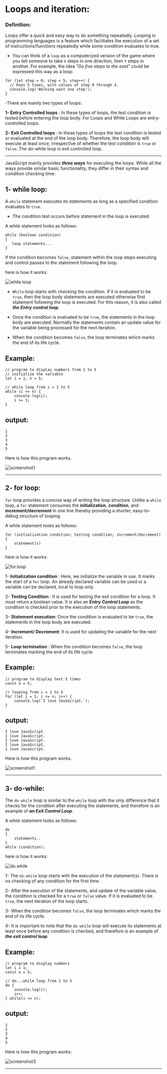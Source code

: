
# Loops and iteration:

### Definition:

Loops offer a quick and easy way to do something repeatedly. Looping in programming languages is a feature which facilitates the execution of a set of instructions/functions repeatedly while some condition evaluates to true.

- You can think of a `loop` as a computerized version of the game where you tell someone to take `X` steps in one direction, then `Y` steps in another. For example, the idea _"Go five steps to the east"_ could be expressed this way as a loop:

```
for (let step = 0; step < 5; step++) {
  // Runs 5 times, with values of step 0 through 4.
  console.log('Walking east one step');
}
```

-There are mainly two types of loops:

**1- Entry Controlled loops** : In these types of loops, the test condition is tested before entering the loop body. For Loops and While Loops are entry-controlled loops.

**2- Exit Controlled loops** : In these types of loops the test condition is tested or evaluated at the end of the loop body. Therefore, the loop body will execute at least once, irrespective of whether the test condition is `true` or `false`. The do-while loop is exit controlled loop.

---

JavaScript mainly provides **_three ways_** for executing the loops. While all the ways provide similar basic functionality, they differ in their syntax and condition checking time:

## 1- while loop:

A `while` statement executes its statements as long as a specified condition evaluates to `true`.

- The condition test occurs before statement in the loop is executed.

A while statement looks as follows:

```
while (boolean condition)
{
   loop statements...
}
```

If the condition becomes `false`, statement within the loop stops executing and control passes to the statement following the loop.

here is how it works:

![while.loop](./images/while.png)

- `While` loop starts with checking the condition. If it is evaluated to be `true`, then the loop body statements are executed otherwise first statement following the loop is executed. For this reason, it is also called **_the Entry control loop_**.

- Once the condition is evaluated to be `true`, the statements in the loop body are executed. Normally the statements contain an update value for the variable being processed for the next iteration.

- When the condition becomes `false`, the loop terminates which marks the end of its life cycle.

## Example:

```
// program to display numbers from 1 to 5
// initialize the variable
let i = 1, n = 5;

// while loop from i = 1 to 5
while (i <= n) {
    console.log(i);
    i += 1;
}
```

## output:

```
1
2
3
4
5
```

Here is how this program works.

![screenshot1](./images/Screenshot2.png)

---

## 2- for loop:

`for` loop provides a concise way of writing the loop structure. Unlike a `while` loop, a `for` statement consumes the **initialization**, **condition**, and **increment/decrement** in one line thereby providing a shorter, easy-to-debug structure of looping.

A while statement looks as follows:

```
for (initialization condition; testing condition; increment/decrement)
{
    statement(s)
}
```

here is how it works:

![for.loop](./images/for.png)

1- **Initialization condition** : Here, we initialize the variable in use. It marks the start of a `for` loop. An already declared variable can be used or a variable can be declared, local to loop only.

2- **Testing Condition** : It is used for testing the exit condition for a loop. It must return a boolean value. It is also an **_Entry Control Loop_** as the condition is checked prior to the execution of the loop statements.

3- **Statement execution**: Once the condition is evaluated to be `true`, the statements in the loop body are executed.

4- **Increment/ Decrement**: It is used for updating the variable for the next iteration.

5- **Loop termination** : When the condition becomes `false`, the loop terminates marking the end of its life cycle.

## Example:

```
// program to display text 5 times
const n = 5;

// looping from i = 1 to 5
for (let i = 1; i <= n; i++) {
    console.log(`I love JavaScript.`);
}
```

## output:

```
I love JavaScript.
I love JavaScript.
I love JavaScript.
I love JavaScript.
I love JavaScript.
```

Here is how this program works.

![screenshot1](./images/Screenshot%201.png)

---

## 3- do-while:

The `do-while` loop is similar to the `while` loop with the only difference that it checks for the condition after executing the statements, and therefore is an example of **_an Exit Control Loop_**.

A while statement looks as follows:

```
do
{
    statements..
}
while (condition);
```

here is how it works:

![do.while](./images/do.while.png)

1- The `do-while` loop starts with the execution of the statement(s). There is no checking of any condition for the first time.

2- After the execution of the statements, and update of the variable value, the condition is checked for a `true` or `false` value. If it is evaluated to be `true`, the next iteration of the loop starts.

3- When the condition becomes `false`, the loop terminates which marks the end of its life cycle.

4- It is important to note that the `do-while` loop will execute its statements at least once before any condition is checked, and therefore is an example of **_the exit control loop_**.

## Example:

```
// program to display numbers
let i = 1;
const n = 5;

// do...while loop from 1 to 5
do {
    console.log(i);
    i++;
} while(i <= n);
```

## output:

```
1
2
3
4
5
```

Here is how this program works:

![screenshot3](./images/Screenshot3.png)

---
